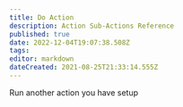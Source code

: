```yaml
---
title: Do Action
description: Action Sub-Actions Reference
published: true
date: 2022-12-04T19:07:38.508Z
tags: 
editor: markdown
dateCreated: 2021-08-25T21:33:14.555Z
---
```


Run another action you have setup